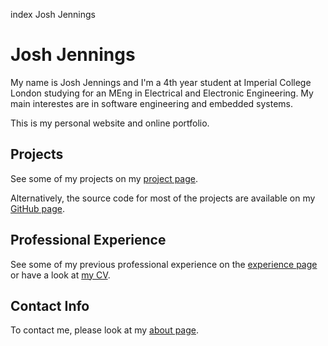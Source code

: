 index
Josh Jennings
<start page>

# Josh Jennings

My name is Josh Jennings and I'm a 4th year student at Imperial College London studying for an MEng in Electrical and Electronic Engineering. My main interestes are in software engineering and embedded systems.

This is my personal website and online portfolio.

## Projects

See some of my projects on my [project page](./projects.html).

Alternatively, the source code for most of the projects are available on my [GitHub page](https://github.com/joshjennings98).

## Professional Experience

See some of my previous professional experience on the [experience page](./experience.html) or have a look at [my CV](https://nbviewer.jupyter.org/github/joshthepirate/joshthepirate.github.io/blob/master/CV-Josh-Jennings.pdf).

## Contact Info

To contact me, please look at my [about page](./about.html). 
